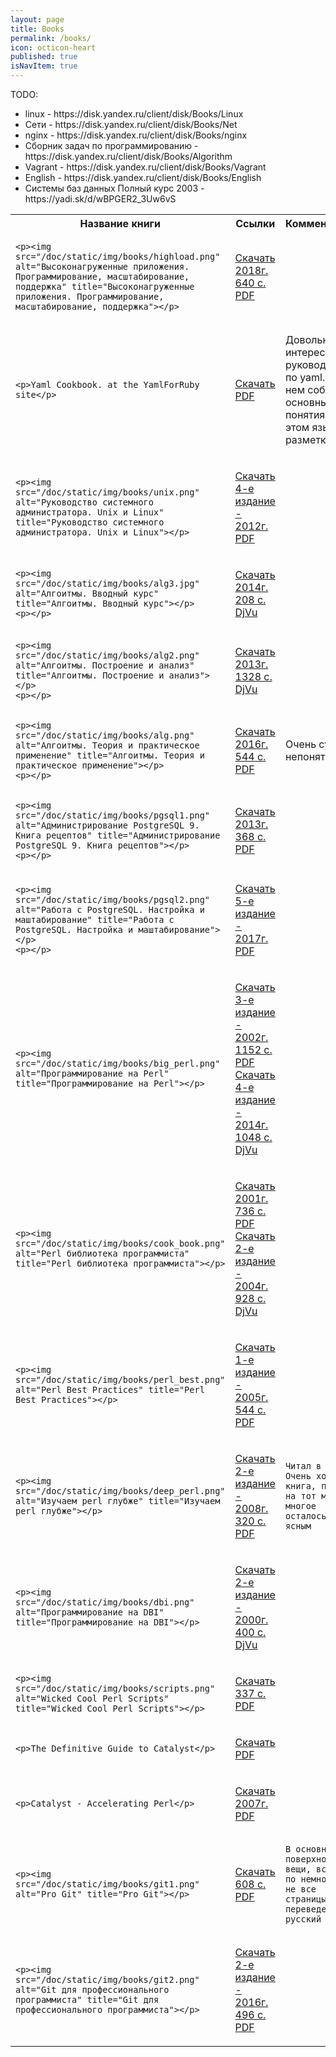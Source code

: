 ```yaml
---
layout: page
title: Books
permalink: /books/
icon: octicon-heart
published: true
isNavItem: true
---
```


<style>
    img {
        max-width: 50%;
        vertical-align: middle;
    }
</style>

<table>

<tr>
    <th>Название книги</th>
    <th>Ссылки</th>
    <th>Комментарии</th>
</tr>

TODO:
<ul>
    <li>linux - https://disk.yandex.ru/client/disk/Books/Linux</li>
    <li>Сети - https://disk.yandex.ru/client/disk/Books/Net</li>
    <li>nginx - https://disk.yandex.ru/client/disk/Books/nginx</li>
    <li>Сборник задач по программированию - https://disk.yandex.ru/client/disk/Books/Algorithm</li>
    <li>Vagrant - https://disk.yandex.ru/client/disk/Books/Vagrant</li>
    <li>English - https://disk.yandex.ru/client/disk/Books/English</li>
    <li>Системы баз данных Полный курс  2003 - https://yadi.sk/d/wBPGER2_3Uw6vS</li>
</ul>

<!-- ------------------------------------------------------------- -->

<tr><td>
    
    <p><img src="/doc/static/img/books/highload.png" alt="Высоконагруженные приложения. Программирование, масштабирование, поддержка" title="Высоконагруженные приложения. Программирование, масштабирование, поддержка"></p>

</td><td>

<a href="https://yadi.sk/i/e64K0CMl3Wp7Xy" target="_blank">Скачать 2018г. 640 с. PDF</a><br>

</td><td>

</td></tr>

<!-- ------------------------------------------------------------- -->

<tr><td>
    
    <p>Yaml Cookbook. at the YamlForRuby site</p>

</td><td>

<a href="https://yadi.sk/i/Sd8QA3TW3VPMGk" target="_blank">Скачать PDF</a><br>

</td><td>
<p>Довольно интересное руководство по yaml. В нем собраны основные понятия об этом языке разметки</p>
</td></tr>

<!-- ------------------------------------------------------------- -->

<tr><td>
    
    <p><img src="/doc/static/img/books/unix.png" alt="Руководство системного администратора. Unix и Linux" title="Руководство системного администратора. Unix и Linux"></p>

</td><td>

<a href="https://yadi.sk/i/mFg6wsSP3UaqhN" target="_blank">Скачать 4-е издание - 2012г. PDF</a><br>

</td><td>

</td></tr>

<!-- ------------------------------------------------------------- -->

<tr><td>
    
    <p><img src="/doc/static/img/books/alg3.jpg" alt="Алгоитмы. Вводный курс" title="Алгоитмы. Вводный курс"></p>
    <p></p>

</td><td>

<a href="https://yadi.sk/d/VJhXx4u33UQSo4" target="_blank">Скачать 2014г. 208 с. DjVu</a><br>

</td><td>

</td></tr>

<!-- ------------------------------------------------------------- -->

<tr><td>
    
    <p><img src="/doc/static/img/books/alg2.png" alt="Алгоитмы. Построение и анализ" title="Алгоитмы. Построение и анализ"></p>
    <p></p>

</td><td>

<a href="https://yadi.sk/i/YMPQF00W3UQSc8" target="_blank">Скачать 2013г. 1328 с. DjVu</a><br>

</td><td>

</td></tr>

<!-- ------------------------------------------------------------- -->

<tr><td>
    
    <p><img src="/doc/static/img/books/alg.png" alt="Алгоитмы. Теория и практическое применение" title="Алгоитмы. Теория и практическое применение"></p>
    <p></p>

</td><td>

<a href="https://yadi.sk/i/b8fR4tSm3UBawQ" target="_blank">Скачать 2016г. 544 с. PDF</a><br>

</td><td>

<p>Очень сухо, непонятно.</p>

</td></tr>

<!-- ------------------------------------------------------------- -->

<tr><td>
    
    <p><img src="/doc/static/img/books/pgsql1.png" alt="Администрирование PostgreSQL 9. Книга рецептов" title="Администрирование PostgreSQL 9. Книга рецептов"></p>
    <p></p>

</td><td>

<a href="https://yadi.sk/i/lti5b3RO3U5BnQ" target="_blank">Скачать 2013г. 368 с. PDF</a><br>

</td><td>

</td></tr>

<!-- ------------------------------------------------------------- -->

<tr><td>
    
    <p><img src="/doc/static/img/books/pgsql2.png" alt="Работа с PostgreSQL. Настройка и маштабирование" title="Работа с PostgreSQL. Настройка и маштабирование"></p>
    <p></p>

</td><td>

<a href="https://yadi.sk/i/x9--NZgi3U5C6V" target="_blank">Скачать 5-е издание - 2017г. PDF</a><br>

</td><td>

</td></tr>

<!-- ------------------------------------------------------------- -->

<tr><td>

    <p><img src="/doc/static/img/books/big_perl.png" alt="Программирование на Perl" title="Программирование на Perl"></p>

</td><td>

<a href="https://yadi.sk/i/XpwEWO2R3SG4nr" target="_blank">Скачать 3-е издание - 2002г. 1152 с. PDF</a><br>
<a href="https://yadi.sk/d/FbU4o27k3SG4tE" target="_blank">Скачать 4-е издание - 2014г. 1048 с. DjVu</a><br>

</td><td>

</td></tr>

<!-- ------------------------------------------------------------- -->

<tr><td>

    <p><img src="/doc/static/img/books/cook_book.png" alt="Perl библиотека программиста" title="Perl библиотека программиста"></p>

</td><td>

<a href="https://yadi.sk/i/0pgxudtQ3UBdKo" target="_blank">Скачать 2001г. 736 с. PDF</a><br>
<a href="https://yadi.sk/i/X0fUlH4K3UBdWA" target="_blank">Скачать 2-е издание - 2004г. 928 с. DjVu</a><br>

</td><td>

</td></tr>

<!-- ------------------------------------------------------------- -->

<tr><td>

    <p><img src="/doc/static/img/books/perl_best.png" alt="Perl Best Practices" title="Perl Best Practices"></p>

</td><td>

<a href="https://yadi.sk/i/sGz7DK2i3WaWWn" target="_blank">Скачать 1-е издание - 2005г. 544 с. PDF</a><br>

</td><td>

<!-- ------------------------------------------------------------- -->

<tr><td>

    <p><img src="/doc/static/img/books/deep_perl.png" alt="Изучаем perl глубже" title="Изучаем perl глубже"></p>

</td><td>

<a href="https://yadi.sk/i/FpP89Nm03UBdeN" target="_blank">Скачать 2-е издание - 2008г. 320 с. PDF</a><br>

</td><td>

    Читал в 2017. Очень хорошая книга, правда на тот момент многое осталось не ясным

</td></tr>

<!-- ------------------------------------------------------------- -->

<tr><td>

    <p><img src="/doc/static/img/books/dbi.png" alt="Программирование на DBI" title="Программирование на DBI"></p>

</td><td>

<a href="https://yadi.sk/d/CR5tr1Gm3UBcHU" target="_blank">Скачать 2-е издание - 2000г. 400 с. DjVu</a><br>

</td><td>

</td></tr>

<!-- ------------------------------------------------------------- -->

<tr><td>

    <p><img src="/doc/static/img/books/scripts.png" alt="Wicked Cool Perl Scripts" title="Wicked Cool Perl Scripts"></p>

</td><td>

<a href="https://yadi.sk/i/ypG3Pj6G3UK8TJ" target="_blank">Скачать 337 с. PDF</a><br>

</td><td>

</td></tr>

<!-- ------------------------------------------------------------- -->

<tr><td>
    
    <p>The Definitive Guide to Catalyst</p>

</td><td>

<a href="https://yadi.sk/i/fMZ5Zxh-3UBbx6" target="_blank">Скачать PDF</a><br>

</td><td>

</td></tr>

<!-- ------------------------------------------------------------- -->

<tr><td>
    
    <p>Catalyst - Accelerating Perl</p>

</td><td>

<a href="https://yadi.sk/i/ZW1JbN8U3UBc5z" target="_blank">Скачать 2007г. PDF</a><br>

</td><td>

</td></tr>

<!-- ------------------------------------------------------------- -->

<tr><td>
    
    <p><img src="/doc/static/img/books/git1.png" alt="Pro Git" title="Pro Git"></p>

</td><td>

<a href="https://yadi.sk/i/wTiln8Km3UBeZS" target="_blank">Скачать 608 с. PDF</a><br>

</td><td>

    В основном поверхностые вещи, всего по немногу. + не все страницы переведены на русский

</td></tr>

<!-- ------------------------------------------------------------- -->

<tr><td>
    
    <p><img src="/doc/static/img/books/git2.png" alt="Git для профессионального программиста" title="Git для профессионального программиста"></p>

</td><td>

<a href="https://yadi.sk/i/BonZFSkp3UBeoC" target="_blank">Скачать 2-е издание - 2016г. 496 с. PDF</a><br>

</td><td>

</td></tr>

</table>

